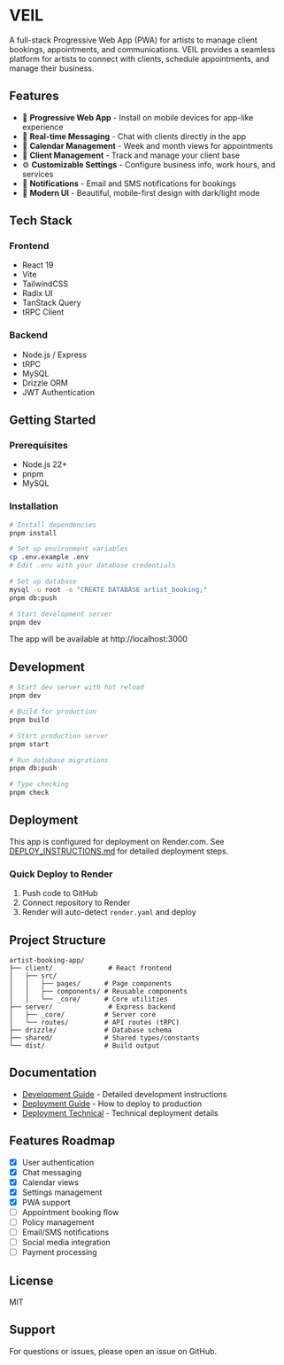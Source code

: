 # VEIL

A full-stack Progressive Web App (PWA) for artists to manage client bookings, appointments, and communications. VEIL provides a seamless platform for artists to connect with clients, schedule appointments, and manage their business.

## Features

- 📱 **Progressive Web App** - Install on mobile devices for app-like experience
- 💬 **Real-time Messaging** - Chat with clients directly in the app
- 📅 **Calendar Management** - Week and month views for appointments
- 👥 **Client Management** - Track and manage your client base
- ⚙️ **Customizable Settings** - Configure business info, work hours, and services
- 🔔 **Notifications** - Email and SMS notifications for bookings
- 🎨 **Modern UI** - Beautiful, mobile-first design with dark/light mode

## Tech Stack

### Frontend
- React 19
- Vite
- TailwindCSS
- Radix UI
- TanStack Query
- tRPC Client

### Backend
- Node.js / Express
- tRPC
- MySQL
- Drizzle ORM
- JWT Authentication

## Getting Started

### Prerequisites
- Node.js 22+
- pnpm
- MySQL

### Installation

```bash
# Install dependencies
pnpm install

# Set up environment variables
cp .env.example .env
# Edit .env with your database credentials

# Set up database
mysql -u root -e "CREATE DATABASE artist_booking;"
pnpm db:push

# Start development server
pnpm dev
```

The app will be available at http://localhost:3000

## Development

```bash
# Start dev server with hot reload
pnpm dev

# Build for production
pnpm build

# Start production server
pnpm start

# Run database migrations
pnpm db:push

# Type checking
pnpm check
```

## Deployment

This app is configured for deployment on Render.com. See [DEPLOY_INSTRUCTIONS.md](./DEPLOY_INSTRUCTIONS.md) for detailed deployment steps.

### Quick Deploy to Render

1. Push code to GitHub
2. Connect repository to Render
3. Render will auto-detect `render.yaml` and deploy

## Project Structure

```
artist-booking-app/
├── client/              # React frontend
│   ├── src/
│   │   ├── pages/      # Page components
│   │   ├── components/ # Reusable components
│   │   └── _core/      # Core utilities
├── server/              # Express backend
│   ├── _core/          # Server core
│   └── routes/         # API routes (tRPC)
├── drizzle/            # Database schema
├── shared/             # Shared types/constants
└── dist/               # Build output
```

## Documentation

- [Development Guide](./DEVELOPMENT.md) - Detailed development instructions
- [Deployment Guide](./DEPLOY_INSTRUCTIONS.md) - How to deploy to production
- [Deployment Technical](./DEPLOYMENT.md) - Technical deployment details

## Features Roadmap

- [x] User authentication
- [x] Chat messaging
- [x] Calendar views
- [x] Settings management
- [x] PWA support
- [ ] Appointment booking flow
- [ ] Policy management
- [ ] Email/SMS notifications
- [ ] Social media integration
- [ ] Payment processing

## License

MIT

## Support

For questions or issues, please open an issue on GitHub.

